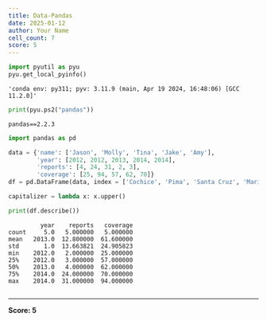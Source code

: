 ```yaml
---
title: Data-Pandas
date: 2025-01-12
author: Your Name
cell_count: 7
score: 5
---
```


```python
import pyutil as pyu
pyu.get_local_pyinfo()
```




    'conda env: py311; pyv: 3.11.9 (main, Apr 19 2024, 16:48:06) [GCC 11.2.0]'




```python
print(pyu.ps2("pandas"))
```

    pandas==2.2.3
    



```python
import pandas as pd

```


```python
data = {'name': ['Jason', 'Molly', 'Tina', 'Jake', 'Amy'], 
        'year': [2012, 2012, 2013, 2014, 2014], 
        'reports': [4, 24, 31, 2, 3],
        'coverage': [25, 94, 57, 62, 70]}
df = pd.DataFrame(data, index = ['Cochice', 'Pima', 'Santa Cruz', 'Maricopa', 'Yuma'])
```


```python
capitalizer = lambda x: x.upper()
```


```python
print(df.describe())
```

             year    reports   coverage
    count     5.0   5.000000   5.000000
    mean   2013.0  12.800000  61.600000
    std       1.0  13.663821  24.905823
    min    2012.0   2.000000  25.000000
    25%    2012.0   3.000000  57.000000
    50%    2013.0   4.000000  62.000000
    75%    2014.0  24.000000  70.000000
    max    2014.0  31.000000  94.000000



```python

```


---
**Score: 5**